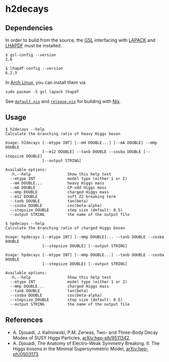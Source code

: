 # h2decays

## Dependencies

In order to build from the source, the [GSL](https://www.gnu.org/software/gsl/) interfacing with [LAPACK](http://www.netlib.org/lapack/) and [LHAPDF](https://lhapdf.hepforge.org/) must be installed.

```
$ gsl-config --version
2.6

$ lhapdf-config --version
6.2.3
```

In [Arch Linux](https://archlinux.org/), you can install them via

```
sudo pacman -S gsl lapack lhapdf
```

See [`default.nix`](./default.nix) and [`release.nix`](./release.nix) for building with [Nix](https://nixos.org/nix/).

## Usage

```
$ h2decays --help
Calculate the branching ratio of heavy Higgs boson

Usage: h2decays [--mtype INT] [--mH DOUBLE...] [--mA DOUBLE] --mHp DOUBLE
                [--m12 DOUBLE] --tanb DOUBLE --cosba DOUBLE [--stepsize DOUBLE]
                [--output STRING]

Available options:
  -h,--help                Show this help text
  --mtype INT              model type (either 1 or 2)
  --mH DOUBLE...           heavy Higgs mass
  --mA DOUBLE              CP-odd Higgs mass
  --mHp DOUBLE             charged Higgs mass
  --m12 DOUBLE             soft Z2 breaking term
  --tanb DOUBLE            tan(beta)
  --cosba DOUBLE           cos(beta-alpha)
  --stepsize DOUBLE        step size (default: 0.5)
  --output STRING          the name of the output file

$ hpdecays --help
Calculate the branching ratio of charged Higgs boson

Usage: hpdecays [--mtype INT] [--mHp DOUBLE]... --tanb DOUBLE --cosba DOUBLE
                [--stepsize DOUBLE] [--output STRING]

Usage: hpdecays [--mtype INT] [--mHp DOUBLE...] --tanb DOUBLE --cosba DOUBLE
                [--stepsize DOUBLE] [--output STRING]

Available options:
  -h,--help                Show this help text
  --mtype INT              model type (either 1 or 2)
  --mHp DOUBLE...          charged Higgs mass
  --tanb DOUBLE            tan(beta)
  --cosba DOUBLE           cos(beta-alpha)
  --stepsize DOUBLE        step size (default: 0.5)
  --output STRING          the name of the output file
```

## References

* A. Djouadi, J. Kalinowski, P.M. Zerwas, Two- and Three-Body Decay Modes of SUSY Higgs Particles, [arXiv:hep-ph/9511342](https://arxiv.org/abs/hep-ph/9511342).
* A. Djouadi, The Anatomy of Electro-Weak Symmetry Breaking. II: The Higgs bosons in the Minimal Supersymmetric Model, [arXiv:hep-ph/0503173](https://arxiv.org/abs/hep-ph/0503173).
